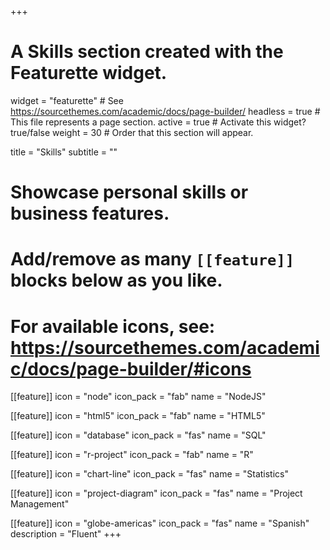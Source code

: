 +++
# A Skills section created with the Featurette widget.
widget = "featurette"  # See https://sourcethemes.com/academic/docs/page-builder/
headless = true  # This file represents a page section.
active = true  # Activate this widget? true/false
weight = 30  # Order that this section will appear.

title = "Skills"
subtitle = ""

# Showcase personal skills or business features.
#
# Add/remove as many `[[feature]]` blocks below as you like.
#
# For available icons, see: https://sourcethemes.com/academic/docs/page-builder/#icons

[[feature]]
  icon = "node"
  icon_pack = "fab"
  name = "NodeJS"

[[feature]]
  icon = "html5"
  icon_pack = "fab"
  name = "HTML5"

[[feature]]
  icon = "database"
  icon_pack = "fas"
  name = "SQL"

[[feature]]
  icon = "r-project"
  icon_pack = "fab"
  name = "R"

[[feature]]
  icon = "chart-line"
  icon_pack = "fas"
  name = "Statistics"

[[feature]]
  icon = "project-diagram"
  icon_pack = "fas"
  name = "Project Management"

[[feature]]
  icon = "globe-americas"
  icon_pack = "fas"
  name = "Spanish"
  description = "Fluent"
+++
